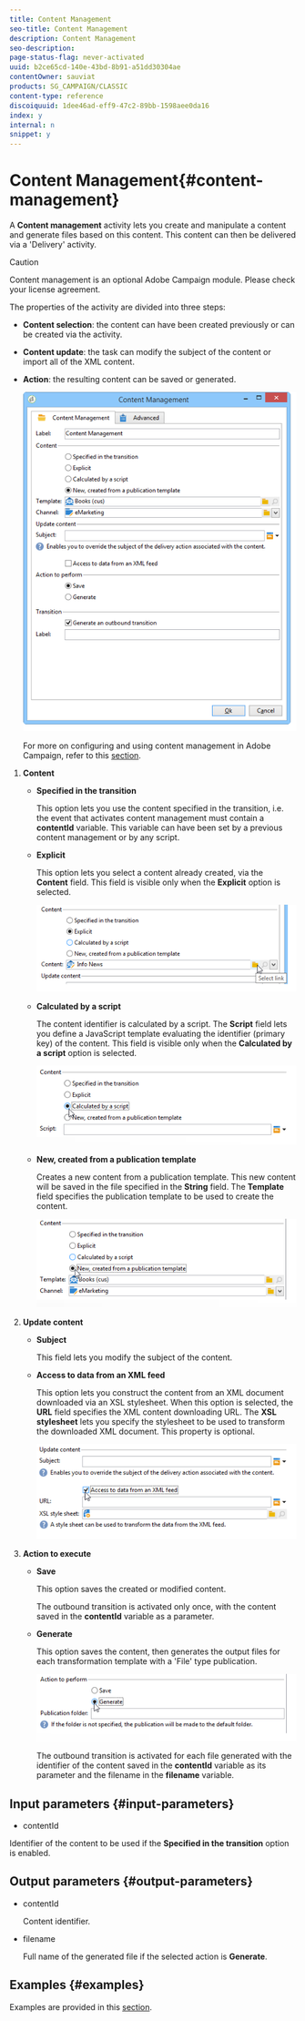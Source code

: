 ```yaml
---
title: Content Management
seo-title: Content Management
description: Content Management
seo-description: 
page-status-flag: never-activated
uuid: b2ce65cd-140e-43bd-8b91-a51dd30304ae
contentOwner: sauviat
products: SG_CAMPAIGN/CLASSIC
content-type: reference
discoiquuid: 1dee46ad-eff9-47c2-89bb-1598aee0da16
index: y
internal: n
snippet: y
---
```


# Content Management{#content-management}

A **Content management** activity lets you create and manipulate a content and generate files based on this content. This content can then be delivered via a 'Delivery' activity.

>[!CAUTION]
>
>Content management is an optional Adobe Campaign module. Please check your license agreement.

The properties of the activity are divided into three steps:

* **Content selection**: the content can have been created previously or can be created via the activity.
* **Content update**: the task can modify the subject of the content or import all of the XML content.
* **Action**: the resulting content can be saved or generated.

  ![](assets/content_mgmt_edit.png)

  For more on configuring and using content management in Adobe Campaign, refer to this [section](../../delivery/using/about-content-management.md).

1. **Content**

    * **Specified in the transition**

      This option lets you use the content specified in the transition, i.e. the event that activates content management must contain a **contentId** variable. This variable can have been set by a previous content management or by any script.
    
    * **Explicit**

      This option lets you select a content already created, via the **Content** field. This field is visible only when the **Explicit** option is selected.
    
      ![](assets/content_mgmt_explicit.png)

    * **Calculated by a script**

      The content identifier is calculated by a script. The **Script** field lets you define a JavaScript template evaluating the identifier (primary key) of the content. This field is visible only when the **Calculated by a script** option is selected.
    
      ![](assets/content_mgmt_script.png)

    * **New, created from a publication template**

      Creates a new content from a publication template. This new content will be saved in the file specified in the **String** field. The **Template** field specifies the publication template to be used to create the content.
    
      ![](assets/content_mgmt_new.png)

1. **Update content**

    * **Subject**

      This field lets you modify the subject of the content.
    
    * **Access to data from an XML feed**

      This option lets you construct the content from an XML document downloaded via an XSL stylesheet. When this option is selected, the **URL** field specifies the XML content downloading URL. The **XSL stylesheet** lets you specify the stylesheet to be used to transform the downloaded XML document. This property is optional.
    
      ![](assets/content_mgmt_xmlcontent.png)

1. **Action to execute**

    * **Save**

      This option saves the created or modified content.

      The outbound transition is activated only once, with the content saved in the **contentId** variable as a parameter.
    
    * **Generate**

      This option saves the content, then generates the output files for each transformation template with a 'File' type publication.
    
      ![](assets/content_mgmt_generate.png)

      The outbound transition is activated for each file generated with the identifier of the content saved in the **contentId** variable as its parameter and the filename in the **filename** variable.

## Input parameters {#input-parameters}

* contentId

Identifier of the content to be used if the **Specified in the transition** option is enabled.

## Output parameters {#output-parameters}

* contentId

  Content identifier.

* filename

  Full name of the generated file if the selected action is **Generate**.

## Examples {#examples}

Examples are provided in this [section](../../delivery/using/automating-via-workflows.md#examples).
